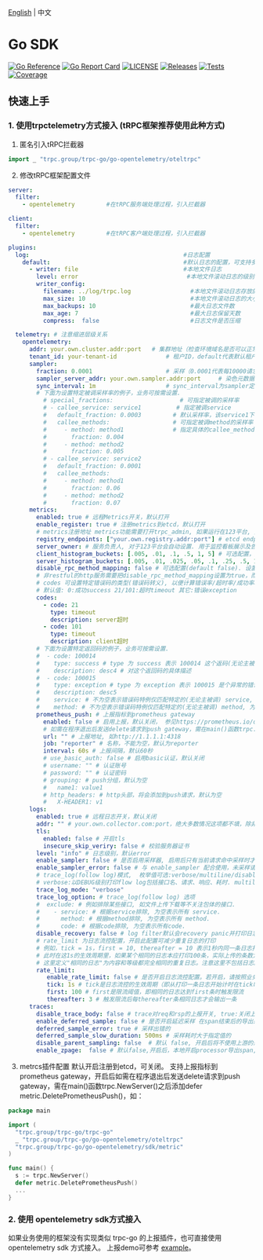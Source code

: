 [English](README.md) | 中文

#  Go SDK

[![Go Reference](https://pkg.go.dev/badge/github.com/trpc-ecosystem/go-opentelemetry.svg)](https://pkg.go.dev/github.com/trpc-ecosystem/go-opentelemetry)
[![Go Report Card](https://goreportcard.com/badge/trpc.group/trpc-go/go-opentelemetry)](https://goreportcard.com/report/trpc.group/trpc-go/go-opentelemetry)
[![LICENSE](https://img.shields.io/badge/license-Apache--2.0-green.svg)](https://github.com/trpc-ecosystem/go-opentelemetry/blob/main/LICENSE)
[![Releases](https://img.shields.io/github/release/trpc-ecosystem/go-opentelemetry.svg?style=flat-square)](https://github.com/trpc-ecosystem/go-opentelemetry/releases)
[![Tests](https://github.com/trpc-ecosystem/go-opentelemetry/actions/workflows/prc.yml/badge.svg)](https://github.com/trpc-ecosystem/go-opentelemetry/actions/workflows/prc.yml)
[![Coverage](https://codecov.io/gh/trpc-ecosystem/go-opentelemetry/branch/main/graph/badge.svg)](https://app.codecov.io/gh/trpc-ecosystem/go-opentelemetry/tree/main)

## 快速上手

### 1. 使用trpctelemetry方式接入 (tRPC框架推荐使用此种方式)

1. 匿名引入tRPC拦截器

```go
import _ "trpc.group/trpc-go/go-opentelemetry/oteltrpc"
```

2. 修改tRPC框架配置文件

```yaml
server:
  filter:
    - opentelemetry         #在tRPC服务端处理过程，引入拦截器

client:
  filter:
    - opentelemetry         #在tRPC客户端处理过程，引入拦截器

plugins:
  log:                                            #日志配置
    default:                                      #默认日志的配置，可支持多输出
      - writer: file                              #本地文件日志
        level: error                               #本地文件滚动日志的级别
        writer_config:
          filename: ../log/trpc.log                 #本地文件滚动日志存放的路径
          max_size: 10                              #本地文件滚动日志的大小 单位 MB
          max_backups: 10                           #最大日志文件数
          max_age: 7                                #最大日志保留天数
          compress:  false                          #日志文件是否压缩

  telemetry: # 注意缩进层级关系
    opentelemetry:
      addr: your.own.cluster.addr:port   # 集群地址（检查环境域名是否可以正常解析）
      tenant_id: your-tenant-id              # 租户ID，default代表默认租户，（注意：切换为业务租户ID）
      sampler:
        fraction: 0.0001                     # 采样（0.0001代表每10000请求上报一次trace数据）
        sampler_server_addr: your.own.sampler.addr:port     # 染色元数据查询平台地址
        sync_interval: 1m                    # sync_interval为sampler定时更新采样元数据的频率，默认10s
        # 下面为设置特定被调采样率的例子，业务可按需设置.
          # special_fractions:                   # 可指定被调的采样率
          # - callee_service: service1          # 指定被调service
          #   default_fraction: 0.0003         # 默认采样率，该service1下未指定callee_method采样率的使用这个采样率
          #   callee_methods:                  # 可指定被调method的采样率
          #     - method: method1              # 指定具体的callee_methods采样率
          #       fraction: 0.004
          #     - method: method2
          #       fraction: 0.005
          # - callee_service: service2
          #   default_fraction: 0.0001
          #   callee_methods:
          #     - method: method1
          #       fraction: 0.06
          #     - method: method2
          #       fraction: 0.07
      metrics:
        enabled: true # 远程Metrics开关，默认打开
        enable_register: true # 注册metrics到etcd，默认打开
        # metrics注册地址 metrics功能需要打开trpc_admin, 如果运行在123平台, 则自动开启
        registry_endpoints: ["your.own.registry.addr:port"] # etcd endpoint
        server_owner: # 服务负责人, 对于123平台会自动设置. 用于监控看板展示及告警. 多个以分号分隔.
        client_histogram_buckets: [.005, .01, .1, .5, 1, 5] # 可选配置，用户自定义客户端直方图buckets数组(要求递增，长度不超过10，类型为float64）
        server_histogram_buckets: [.005, .01, .025, .05, .1, .25, .5, 1, 5] # 可选配置，用户自定义server耗时直方图buckets数组(要求递增，长度不超过10，类型为float64）
        disable_rpc_method_mapping: false # 可选配置(default false). 设置为true后，上报metric时会对被调接口名进行原样上报
        # 非restful的http服务需要把disable_rpc_method_mapping设置为true，而restful服务则设置为false且需要使用metric.RegisterMethodMapping注册path与pattern映射关系，避免高基数问题
        # codes 可设置特定错误码的类型(错误码转义), 以便计算错误率/超时率/成功率和看板展示错误码描述.
        # 默认值: 0:成功success 21/101:超时timeout 其它:错误exception
        codes:
          - code: 21
            type: timeout
            description: server超时
          - code: 101
            type: timeout
            description: client超时
        # 下面为设置特定返回码的例子，业务可按需设置.
        #  - code: 100014
        #    type: success # type 为 success 表示 100014 这个返码(无论主被调)会被统计为成功。不区分主被调，如果担忧错误码冲突，可以设置 service 和 method 来限定生效的 service 和 method
        #    description: desc4 # 对这个返回码的具体描述
        #  - code: 100015
        #    type: exception # type 为 exception 表示 100015 是个异常的错误码。可在description里设置更详细的说明信息
        #    description: desc5
        #    service: # 不为空表示错误码特例仅匹配特定的(无论主被调) service, 为空表示所有 service.
        #    method: # 不为空表示错误码特例仅匹配特定的(无论主被调) method, 为空表示所有 method.
        prometheus_push: # 上报指标到prometheus gateway
          enabled: false # 启用上报，默认关闭， 参见https://prometheus.io/docs/practices/pushing/#should-i-be-using-the-pushgateway
          # 如需在程序退出后发送delete请求到push gateway，需在main()函数trpc.NewServer()之后添加defer metric.DeletePrometheusPush(),详见https://trpc.group/trpc-go/go-opentelemetry#4-metrcs插件配置
          url: "" # 上报地址, 如http://1.1.1.1:4318
          job: "reporter" # 名称，不能为空，默认为reporter
          interval: 60s # 上报间隔，默认60秒
          # use_basic_auth: false # 启用basic认证，默认关闭
          # username: "" # 认证账号
          # password: "" # 认证密码
          # grouping: # push分组，默认为空
          #   name1: value1
          # http_headers: # http头部，将会添加到push请求，默认为空
          #   X-HEADER1: v1
      logs:
        enabled: true # 远程日志开关，默认关闭
        addr: "" # your.own.collector.com:port，绝大多数情况这项都不填，除非你有自建接收opentelemetry log协议日志的collector需求
        tls:
          enabled: false # 开启tls
          insecure_skip_veriry: false # 校验服务器证书
        level: "info" # 日志级别，默认error
        enable_sampler: false # 是否启用采样器, 启用后只有当前请求命中采样时才会上报独立日志
        enable_sampler_error: false # 与 enable_sampler 配合使用，未采样请求，若日志级别高于 error， 也会触发上报
        # trace_log(follow log)模式,  枚举值可选:verbose/multiline/disable
        # verbose:以DEBUG级别打印flow log包括接口名、请求、响应、耗时. multiline: 多行美化打印. disable:不打印, 默认不打印
        trace_log_mode: "verbose"
        trace_log_option: # trace_log(follow log) 选项
        #  exclude: # 例如排除某些接口, 如文件上传下载等不关注包体的接口.
        #    - service: # 根据service排除, 为空表示所有 service.
        #      method: # 根据method排除, 为空表示所有 method.
        #      code: # 根据code排除, 为空表示所有code.
        disable_recovery: false # log filter默认会recovery panic并打印日志上报指标
        # rate_limit 为日志流控配置，开启此配置可减少重复日志的打印
        # 例如，tick = 1s，first = 10, thereafter = 10 表示1秒内同一条日志打印超过10条后，则每隔10条才再次打印这一条相同的日志
        # 此时在这1s的生效周期里，如果某个相同的日志本应打印100条，实际上传的条数为19
        # 这里定义"相同的日志"为内容和等级都完全相同的重复日志。注意这里不包括日志的fields。如果fields不同，但内容和等级相同也被视为"相同的日志"
        rate_limit:
           enable_rate_limit: false # 是否开启日志流控配置。若开启，请按照业务需求来配置tick，first和thereafter
           tick: 1s # tick是日志流控的生效周期（即从打印一条日志开始计时在tick时间后，无论触发限流与否，对同一条计数器会被置为零，重新开始计数)
           first: 100 # first是限流阈值，即相同的日志达到first条时触发限流
           thereafter: 3 # 触发限流后每thereafter条相同日志才会输出一条
      traces:
        disable_trace_body: false # trace对req和rsp的上报开关, true:关闭上报以提升性能, false:上报, 默认上报
        enable_deferred_sample: false # 是否开启延迟采样 在span结束后的导出采样, 额外上报出错的/高耗时的. 默认: disable
        deferred_sample_error: true # 采样出错的
        deferred_sample_slow_duration: 500ms # 采样耗时大于指定值的
        disable_parent_sampling: false  # 默认 false, 开启后将不使用上游的采样结果
        enable_zpage:  false # 默认false,开启后，本地开启processor导出span,在/debug/tracez进行查看
```

3. metrcs插件配置
默认开启注册到etcd，可关闭。
支持上报指标到prometheus gateway，开启后如需在程序退出后发送delete请求到push gateway，需在main()函数trpc.NewServer()之后添加defer metric.DeletePrometheusPush()，如：
```go
package main

import (
  "trpc.group/trpc-go/trpc-go"
  _ "trpc.group/trpc-go/go-opentelemetry/oteltrpc"
  "trpc.group/trpc-go/go-opentelemetry/sdk/metric"
)

func main() {
  s := trpc.NewServer()
  defer metric.DeletePrometheusPush()
  ...
}
```


### 2. 使用 opentelemetry sdk方式接入

如果业务使用的框架没有实现类似 trpc-go 的上报插件，也可直接使用 opentelemetry sdk 方式接入。 上报demo可参考 [example](./example)。
